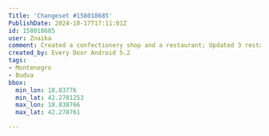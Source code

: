 ```yaml
---
Title: 'Changeset #158018685'
PublishDate: 2024-10-17T17:11:01Z
id: 158018685
user: Znaika
comment: Created a confectionery shop and a restaurant; Updated 3 restaurants; Deleted a restaurant; Confirmed a restaurant
created_by: Every Door Android 5.2
tags:
- Montenegro
- Budva
bbox:
  min_lon: 18.83776
  min_lat: 42.2781253
  max_lon: 18.838766
  max_lat: 42.278761

---
```

